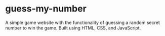 # guess-my-number
A simple game website with the functionality of guessing a random secret number to win the game. Built using HTML, CSS, and JavaScript.
